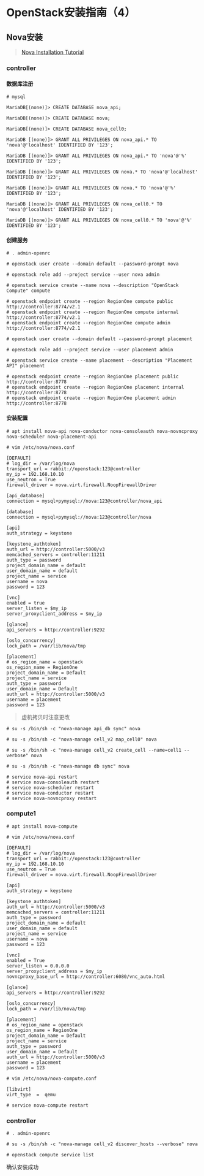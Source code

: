 # OpenStack安装指南（4）

## Nova安装

> [Nova Installation Tutorial](https://docs.openstack.org/nova/queens/install/)



### controller

#### 数据库注册

`# mysql`

`MariaDB[(none)]> CREATE DATABASE nova_api;`

`MariaDB[(none)]> CREATE DATABASE nova;`

`MariaDB[(none)]> CREATE DATABASE nova_cell0;`

`MariaDB [(none)]> GRANT ALL PRIVILEGES ON nova_api.* TO 'nova'@'localhost' IDENTIFIED BY '123';`

`MariaDB [(none)]> GRANT ALL PRIVILEGES ON nova_api.* TO 'nova'@'%' IDENTIFIED BY '123';`

`MariaDB [(none)]> GRANT ALL PRIVILEGES ON nova.* TO 'nova'@'localhost' IDENTIFIED BY '123';`

`MariaDB [(none)]> GRANT ALL PRIVILEGES ON nova.* TO 'nova'@'%' IDENTIFIED BY '123';`

`MariaDB [(none)]> GRANT ALL PRIVILEGES ON nova_cell0.* TO 'nova'@'localhost' IDENTIFIED BY '123';`

`MariaDB [(none)]> GRANT ALL PRIVILEGES ON nova_cell0.* TO 'nova'@'%' IDENTIFIED BY '123';`



#### 创建服务

`# . admin-openrc`

`# openstack user create --domain default --password-prompt nova`

`# openstack role add --project service --user nova admin`

`# openstack service create --name nova --description "OpenStack Compute" compute`

```
# openstack endpoint create --region RegionOne compute public http://controller:8774/v2.1
# openstack endpoint create --region RegionOne compute internal http://controller:8774/v2.1
# openstack endpoint create --region RegionOne compute admin http://controller:8774/v2.1
```

`# openstack user create --domain default --password-prompt placement`

`# openstack role add --project service --user placement admin`

`# openstack service create --name placement --description "Placement API" placement`

```
# openstack endpoint create --region RegionOne placement public http://controller:8778
# openstack endpoint create --region RegionOne placement internal http://controller:8778
# openstack endpoint create --region RegionOne placement admin http://controller:8778
```



#### 安装配置

`# apt install nova-api nova-conductor nova-consoleauth nova-novncproxy nova-scheduler nova-placement-api`

`# vim /etc/nova/nova.conf`

```
[DEFAULT]
# log_dir = /var/log/nova
transport_url = rabbit://openstack:123@controller
my_ip = 192.168.10.10
use_neutron = True
firewall_driver = nova.virt.firewall.NoopFirewallDriver

[api_database]
connection = mysql+pymysql://nova:123@controller/nova_api

[database]
connection = mysql+pymysql://nova:123@controller/nova

[api]
auth_strategy = keystone

[keystone_authtoken]
auth_url = http://controller:5000/v3
memcached_servers = controller:11211
auth_type = password
project_domain_name = default
user_domain_name = default
project_name = service
username = nova
password = 123

[vnc]
enabled = true
server_listen = $my_ip
server_proxyclient_address = $my_ip

[glance]
api_servers = http://controller:9292

[oslo_concurrency]
lock_path = /var/lib/nova/tmp

[placement]
# os_region_name = openstack
os_region_name = RegionOne
project_domain_name = Default
project_name = service
auth_type = password
user_domain_name = Default
auth_url = http://controller:5000/v3
username = placement
password = 123
```

> 虚机拷贝时注意更改

`# su -s /bin/sh -c "nova-manage api_db sync" nova`

`# su -s /bin/sh -c "nova-manage cell_v2 map_cell0" nova`

`# su -s /bin/sh -c "nova-manage cell_v2 create_cell --name=cell1 --verbose" nova`

`# su -s /bin/sh -c "nova-manage db sync" nova`

```
# service nova-api restart
# service nova-consoleauth restart
# service nova-scheduler restart
# service nova-conductor restart
# service nova-novncproxy restart
```



### compute1

`# apt install nova-compute`

`# vim /etc/nova/nova.conf`

```
[DEFAULT]
# log_dir = /var/log/nova
transport_url = rabbit://openstack:123@controller
my_ip = 192.168.10.10
use_neutron = True
firewall_driver = nova.virt.firewall.NoopFirewallDriver

[api]
auth_strategy = keystone

[keystone_authtoken]
auth_url = http://controller:5000/v3
memcached_servers = controller:11211
auth_type = password
project_domain_name = default
user_domain_name = default
project_name = service
username = nova
password = 123

[vnc]
enabled = True
server_listen = 0.0.0.0
server_proxyclient_address = $my_ip
novncproxy_base_url = http://controller:6080/vnc_auto.html

[glance]
api_servers = http://controller:9292

[oslo_concurrency]
lock_path = /var/lib/nova/tmp

[placement]
# os_region_name = openstack
os_region_name = RegionOne
project_domain_name = Default
project_name = service
auth_type = password
user_domain_name = Default
auth_url = http://controller:5000/v3
username = placement
password = 123
```

`# vim /etc/nova/nova-compute.conf`

```
[libvirt] 
virt_type  =  qemu
```

`# service nova-compute restart`



### controller

`# . admin-openrc`

`# su -s /bin/sh -c "nova-manage cell_v2 discover_hosts --verbose" nova`

`# openstack compute service list`

确认安装成功

